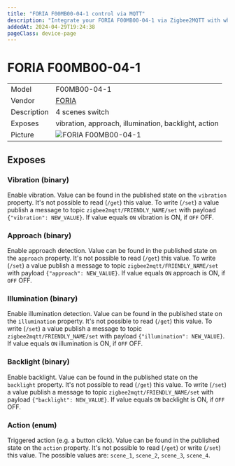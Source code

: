 ```yaml
---
title: "FORIA F00MB00-04-1 control via MQTT"
description: "Integrate your FORIA F00MB00-04-1 via Zigbee2MQTT with whatever smart home infrastructure you are using without the vendor's bridge or gateway."
addedAt: 2024-04-29T19:24:38
pageClass: device-page
---
```


<!-- !!!! -->
<!-- ATTENTION: This file is auto-generated through docgen! -->
<!-- You can only edit the "Notes"-Section between the two comment lines "Notes BEGIN" and "Notes END". -->
<!-- Do not use h1 or h2 heading within "## Notes"-Section. -->
<!-- !!!! -->

# FORIA F00MB00-04-1

|     |     |
|-----|-----|
| Model | F00MB00-04-1  |
| Vendor  | [FORIA](/supported-devices/#v=FORIA)  |
| Description | 4 scenes switch |
| Exposes | vibration, approach, illumination, backlight, action |
| Picture | ![FORIA F00MB00-04-1](https://www.zigbee2mqtt.io/images/devices/F00MB00-04-1.png) |


<!-- Notes BEGIN: You can edit here. Add "## Notes" headline if not already present. -->


<!-- Notes END: Do not edit below this line -->




## Exposes

### Vibration (binary)
Enable vibration.
Value can be found in the published state on the `vibration` property.
It's not possible to read (`/get`) this value.
To write (`/set`) a value publish a message to topic `zigbee2mqtt/FRIENDLY_NAME/set` with payload `{"vibration": NEW_VALUE}`.
If value equals `ON` vibration is ON, if `OFF` OFF.

### Approach (binary)
Enable approach detection.
Value can be found in the published state on the `approach` property.
It's not possible to read (`/get`) this value.
To write (`/set`) a value publish a message to topic `zigbee2mqtt/FRIENDLY_NAME/set` with payload `{"approach": NEW_VALUE}`.
If value equals `ON` approach is ON, if `OFF` OFF.

### Illumination (binary)
Enable illumination detection.
Value can be found in the published state on the `illumination` property.
It's not possible to read (`/get`) this value.
To write (`/set`) a value publish a message to topic `zigbee2mqtt/FRIENDLY_NAME/set` with payload `{"illumination": NEW_VALUE}`.
If value equals `ON` illumination is ON, if `OFF` OFF.

### Backlight (binary)
Enable backlight.
Value can be found in the published state on the `backlight` property.
It's not possible to read (`/get`) this value.
To write (`/set`) a value publish a message to topic `zigbee2mqtt/FRIENDLY_NAME/set` with payload `{"backlight": NEW_VALUE}`.
If value equals `ON` backlight is ON, if `OFF` OFF.

### Action (enum)
Triggered action (e.g. a button click).
Value can be found in the published state on the `action` property.
It's not possible to read (`/get`) or write (`/set`) this value.
The possible values are: `scene_1`, `scene_2`, `scene_3`, `scene_4`.


